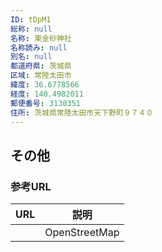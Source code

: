 ```yaml
---
ID: tDpM1
総称: null
名称: 東金砂神社
名称読み: null
別名: null
都道府県: 茨城県
区域: 常陸太田市
緯度: 36.6778566
経度: 140.4982011
郵便番号: 3130351
住所: 茨城県常陸太田市天下野町９７４０
---
```


## その他

### 参考URL

| URL | 説明          |
| --- | ------------- |
|     | OpenStreetMap |
